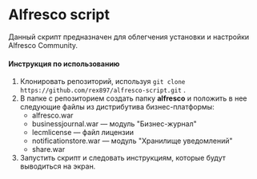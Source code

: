 # Alfresco script
Данный скрипт предназначен для облегчения установки и настройки Alfresco Community.

#### Инструкция по использованию

1. Клонировать репозиторий, используя  `git clone https://github.com/rex897/alfresco-script.git` .
2. В папке с репозиторием создать папку **alfresco** и положить в нее следующие файлы из дистрибутива бизнес-платформы:
   * alfresco.war
   * businessjournal.war — модуль "Бизнес-журнал"
   * lecmlicense — файл лицензии
   * notificationstore.war — модуль "Хранилище уведомлений"
   * share.war
3. Запустить скрипт и следовать инструкциям, которые будут выводиться на экран.


